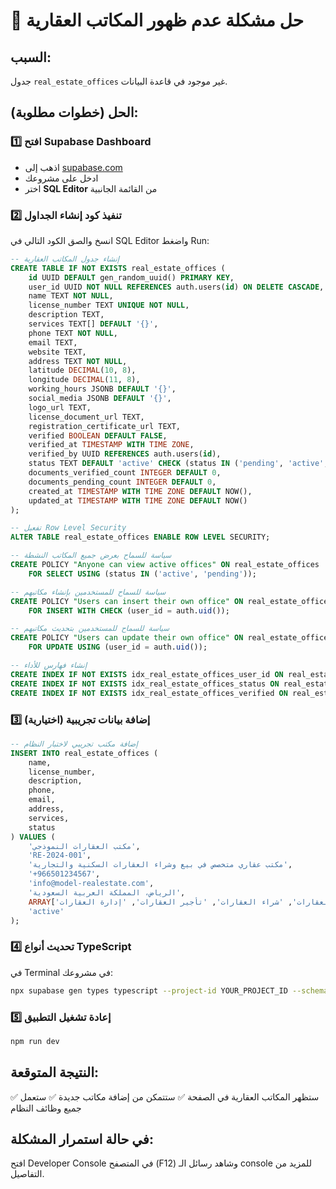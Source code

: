 # 🚨 حل مشكلة عدم ظهور المكاتب العقارية

## السبب:
جدول `real_estate_offices` غير موجود في قاعدة البيانات. 

## الحل (خطوات مطلوبة):

### 1️⃣ افتح Supabase Dashboard
- اذهب إلى [supabase.com](https://supabase.com)
- ادخل على مشروعك
- اختر **SQL Editor** من القائمة الجانبية

### 2️⃣ تنفيذ كود إنشاء الجداول
انسخ والصق الكود التالي في SQL Editor واضغط Run:

```sql
-- إنشاء جدول المكاتب العقارية
CREATE TABLE IF NOT EXISTS real_estate_offices (
    id UUID DEFAULT gen_random_uuid() PRIMARY KEY,
    user_id UUID NOT NULL REFERENCES auth.users(id) ON DELETE CASCADE,
    name TEXT NOT NULL,
    license_number TEXT UNIQUE NOT NULL,
    description TEXT,
    services TEXT[] DEFAULT '{}',
    phone TEXT NOT NULL,
    email TEXT,
    website TEXT,
    address TEXT NOT NULL,
    latitude DECIMAL(10, 8),
    longitude DECIMAL(11, 8),
    working_hours JSONB DEFAULT '{}',
    social_media JSONB DEFAULT '{}',
    logo_url TEXT,
    license_document_url TEXT,
    registration_certificate_url TEXT,
    verified BOOLEAN DEFAULT FALSE,
    verified_at TIMESTAMP WITH TIME ZONE,
    verified_by UUID REFERENCES auth.users(id),
    status TEXT DEFAULT 'active' CHECK (status IN ('pending', 'active', 'suspended', 'inactive')),
    documents_verified_count INTEGER DEFAULT 0,
    documents_pending_count INTEGER DEFAULT 0,
    created_at TIMESTAMP WITH TIME ZONE DEFAULT NOW(),
    updated_at TIMESTAMP WITH TIME ZONE DEFAULT NOW()
);

-- تفعيل Row Level Security
ALTER TABLE real_estate_offices ENABLE ROW LEVEL SECURITY;

-- سياسة للسماح بعرض جميع المكاتب النشطة
CREATE POLICY "Anyone can view active offices" ON real_estate_offices
    FOR SELECT USING (status IN ('active', 'pending'));

-- سياسة للسماح للمستخدمين بإنشاء مكاتبهم
CREATE POLICY "Users can insert their own office" ON real_estate_offices
    FOR INSERT WITH CHECK (user_id = auth.uid());

-- سياسة للسماح للمستخدمين بتحديث مكاتبهم
CREATE POLICY "Users can update their own office" ON real_estate_offices
    FOR UPDATE USING (user_id = auth.uid());

-- إنشاء فهارس للأداء
CREATE INDEX IF NOT EXISTS idx_real_estate_offices_user_id ON real_estate_offices(user_id);
CREATE INDEX IF NOT EXISTS idx_real_estate_offices_status ON real_estate_offices(status);
CREATE INDEX IF NOT EXISTS idx_real_estate_offices_verified ON real_estate_offices(verified);
```

### 3️⃣ إضافة بيانات تجريبية (اختيارية)
```sql
-- إضافة مكتب تجريبي لاختبار النظام
INSERT INTO real_estate_offices (
    name, 
    license_number, 
    description, 
    phone, 
    email, 
    address, 
    services,
    status
) VALUES (
    'مكتب العقارات النموذجي', 
    'RE-2024-001', 
    'مكتب عقاري متخصص في بيع وشراء العقارات السكنية والتجارية',
    '+966501234567',
    'info@model-realestate.com',
    'الرياض، المملكة العربية السعودية',
    ARRAY['بيع العقارات', 'شراء العقارات', 'تأجير العقارات', 'إدارة العقارات'],
    'active'
);
```

### 4️⃣ تحديث أنواع TypeScript
في Terminal في مشروعك:
```bash
npx supabase gen types typescript --project-id YOUR_PROJECT_ID --schema public > src/types/database.types.ts
```

### 5️⃣ إعادة تشغيل التطبيق
```bash
npm run dev
```

## النتيجة المتوقعة:
✅ ستظهر المكاتب العقارية في الصفحة
✅ ستتمكن من إضافة مكاتب جديدة
✅ ستعمل جميع وظائف النظام

## في حالة استمرار المشكلة:
افتح Developer Console في المتصفح (F12) وشاهد رسائل الـ console للمزيد من التفاصيل.